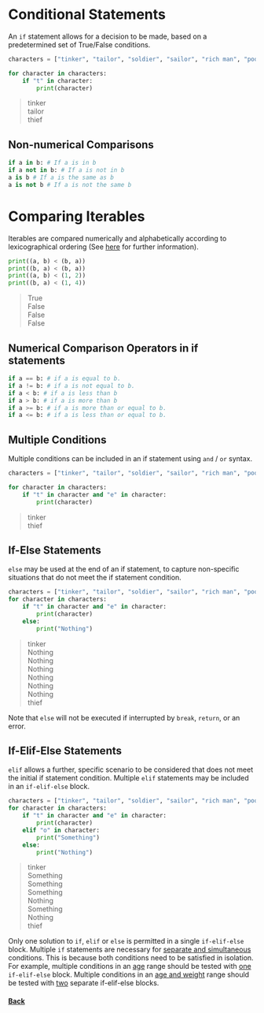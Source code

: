 # Conditional Statements
An ```if``` statement allows for a decision to be made, based on a predetermined set of True/False conditions.
```python
characters = ["tinker", "tailor", "soldier", "sailor", "rich man", "poor man", "beggar man", "thief",]

for character in characters:
    if "t" in character:
        print(character)
```
> tinker\
> tailor\
> thief

## Non-numerical Comparisons
```python
if a in b: # If a is in b
if a not in b: # If a is not in b
a is b # If a is the same as b
a is not b # If a is not the same b
```

# Comparing Iterables
Iterables are compared numerically and alphabetically according to lexicographical ordering (See [here](https://docs.python.org/3/tutorial/datastructures.html) for further information).
```python
print((a, b) < (b, a))
print((b, a) < (b, a))
print((a, b) < (1, 2))
print((b, a) < (1, 4))
```
> True\
> False\
> False\
> False

## Numerical Comparison Operators in if statements
```python
if a == b: # if a is equal to b.
if a != b: # if a is not equal to b.
if a < b: # if a is less than b
if a > b: # if a is more than b
if a >= b: # if a is more than or equal to b.
if a <= b: # if a is less than or equal to b.
```

## Multiple Conditions
Multiple conditions can be included in an if statement using ```and``` / ```or``` syntax.
```python
characters = ["tinker", "tailor", "soldier", "sailor", "rich man", "poor man", "beggar man", "thief",]

for character in characters:
    if "t" in character and "e" in character:
        print(character)
```
> tinker\
> thief

## If-Else Statements
```else``` may be used at the end of an if statement, to capture non-specific situations that do not meet the if statement condition.
```python
characters = ["tinker", "tailor", "soldier", "sailor", "rich man", "poor man", "beggar man", "thief",]
for character in characters:
    if "t" in character and "e" in character:
        print(character)
    else:
        print("Nothing")
```
> tinker\
> Nothing\
> Nothing\
> Nothing\
> Nothing\
> Nothing\
> Nothing\
> thief

Note that ```else``` will not be executed if interrupted by ```break```, ```return```, or an error.

## If-Elif-Else Statements
```elif``` allows a further, specific scenario to be considered that does not meet the initial if statement condition.
Multiple ```elif``` statements may be included in an ```if-elif-else``` block.
```python
characters = ["tinker", "tailor", "soldier", "sailor", "rich man", "poor man", "beggar man", "thief",]
for character in characters:
    if "t" in character and "e" in character:
        print(character)
    elif "o" in character:
        print("Something")
    else:
        print("Nothing")
```
> tinker\
> Something\
> Something\
> Something\
> Nothing\
> Something\
> Nothing\
> thief

Only one solution to ```if```, ```elif``` or ```else``` is permitted in a single ```if-elif-else``` block. Multiple ```if``` statements are necessary for <ins>separate and simultaneous</ins> conditions. This is because both conditions need to be satisfied in isolation. For example, multiple conditions in an <ins>age</ins> range should be tested with <ins>one</ins> ```if-elif-else``` block. Multiple conditions in an <ins>age and weight</ins> range should be tested with <ins>two</ins> separate if-elif-else blocks.


#### [Back](README.md)
